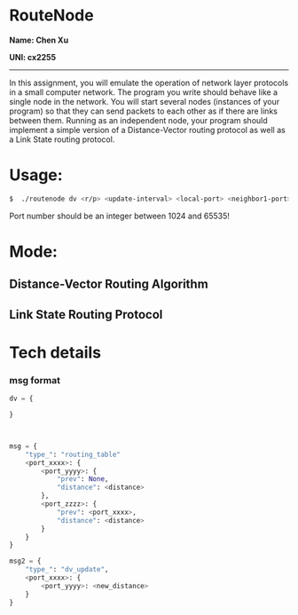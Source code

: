 RouteNode
===
__Name: Chen Xu__

__UNI: cx2255__

---

In this assignment, you will emulate the operation of network layer protocols in a small computer network. The program you write should behave like a single node in the network. You will start several nodes (instances of your program) so that they can send packets to each other as if there are links between them. Running as an independent node, your program should implement a simple version of a Distance-Vector routing protocol as well as a Link State routing protocol.


Usage:
===
```bash
$  ./routenode dv <r/p> <update-interval> <local-port> <neighbor1-port> <cost-1> <neighbor2-port> <cost-2> ... [last][cost-change]
```
Port number should be an integer between 1024 and 65535!

Mode:
===
## Distance-Vector Routing Algorithm

## Link State Routing Protocol

Tech details
===

### msg format
```python
dv = {

}



msg = {
    "type_": "routing_table"
    <port_xxxx>: {
        <port_yyyy>: {
            "prev": None,
            "distance": <distance>
        },
        <port_zzzz>: {
            "prev": <port_xxxx>,
            "distance": <distance>
        }
    }
}

msg2 = {
    "type_": "dv_update",
    <port_xxxx>: {
        <port_yyyy>: <new_distance>
    }
}
```